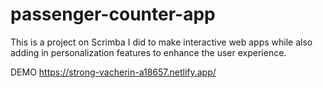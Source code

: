# passenger-counter-app

This is a project on Scrimba I did to make interactive web apps while also adding in personalization features to enhance the user experience.

DEMO
https://strong-vacherin-a18657.netlify.app/
